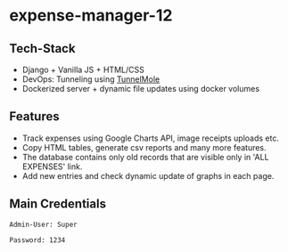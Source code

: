 # expense-manager-12

## Tech-Stack

+ Django + Vanilla JS + HTML/CSS
+ DevOps: Tunneling using [TunnelMole](https://tunnelmole.com/)
+ Dockerized server + dynamic file updates using docker volumes

## Features

+ Track expenses using Google Charts API, image receipts uploads etc. 
+ Copy HTML tables, generate csv reports and many more features.
+ The database contains only old records that are visible only in 'ALL EXPENSES' link.
+ Add new entries and check dynamic update of graphs in each page.

## Main Credentials

`Admin-User: Super`

`Password: 1234`

